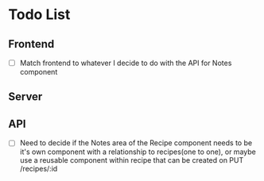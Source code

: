 # Todo List

## Frontend
- [ ] Match frontend to whatever I decide to do with the API for Notes component

## Server

## API
- [ ] Need to decide if the Notes area of the Recipe component needs to be it's own component with a relationship to recipes(one to one), or maybe use a reusable component within recipe that can be created on PUT /recipes/:id